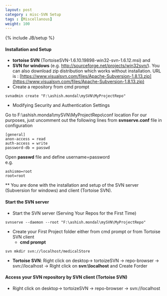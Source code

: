 ```yaml
---
layout: post
category : misc-SVN Setup
tags : [Miscellanous]
weight: 100
---
```

{% include JB/setup %}

#### Installation and Setup
  * **tortoise SVN** (TortoiseSVN-1.6.10.19898-win32-svn-1.6.12.msi) and 
  * **SVN for windows** (e.g. http://sourceforge.net/projects/win32svn/). You can also download zip distribution which works without installation. URL is : [https://www.visualsvn.com/files/Apache-Subversion-1.8.13.zip](https://www.visualsvn.com/files/Apache-Subversion-1.8.13.zip)
* Create a repository from cmd prompt

```
svnadmin create "F:\ashish.mondal\mySVN\MyProjectRepo"
```
* Modifying Security and Authentication Settings
    
Go to F:\ashish.mondal\mySVN\MyProjectRepo\conf location
	For our purposes, just uncomment out the following lines from **svnserve.conf** file in configuration

```
[general]
anon-access = read
auth-access = write
password-db = passwd

```

Open **passwd** file and define username=password  
e.g.  

	
```
ashismo=root
root=root  
```
** You are done with the installation and setup of the SVN server (Subversion for windows) and client (Tortoise SVN).
 
#### Start the SVN server


 
* Start the SVN server (Serving Your Repos for the First Time)

```
svnserve --daemon --root "F:\ashish.mondal\mySVN\MyProjectRepo"  
```

* Create your First Project folder either from cmd prompt or from Tortoise SVN client
  * **cmd prompt**
```
svn mkdir svn://localhost/medicalStore  
```

  * **Tortoise SVN**: Right click on desktop-> tortoizeSVN -> repo-browser -> svn://localhost -> Right click on **svn:\\localhost** and Create Forder

#### Access your SVN repository by SVN client (Tortoise SVN)

* Right click on desktop-> tortoizeSVN -> repo-browser -> svn://localhost
